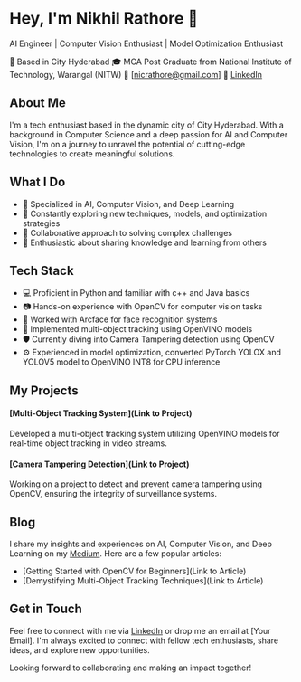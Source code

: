 <!---- 👋 Hi, I’m Nikhil Rathore
- 👀 I’m interested in ...
- 🌱 I’m currently learning ...
- 💞️ I’m looking to collaborate on ...
- 📫 How to reach me ...


nikhilrathore1997/nikhilrathore1997 is a ✨ special ✨ repository because its `README.md` (this file) appears on your GitHub profile.
You can click the Preview link to take a look at your changes.
--->
# Hey, I'm Nikhil Rathore 👋

AI Engineer | Computer Vision Enthusiast | Model Optimization Enthusiast

📍 Based in City Hyderabad
🎓 MCA Post Graduate from National Institute of Technology, Warangal (NITW)
📧 [nicrathore@gmail.com]
💼 [LinkedIn](https://www.linkedin.com/in/nikhil-rathore-98416b1ba)

## About Me

I'm a tech enthusiast based in the dynamic city of City Hyderabad. With a background in Computer Science and a deep passion for AI and Computer Vision, I'm on a journey to unravel the potential of cutting-edge technologies to create meaningful solutions.

## What I Do

- 🔭 Specialized in AI, Computer Vision, and Deep Learning
- 🌱 Constantly exploring new techniques, models, and optimization strategies
- 👯 Collaborative approach to solving complex challenges
- 🚀 Enthusiastic about sharing knowledge and learning from others

## Tech Stack

- 💻 Proficient in Python and familiar with c++ and Java basics
- 📷 Hands-on experience with OpenCV for computer vision tasks
- 🧠 Worked with Arcface for face recognition systems
- 🎯 Implemented multi-object tracking using OpenVINO models
- 🛡️ Currently diving into Camera Tampering detection using OpenCV
- ⚙️ Experienced in model optimization, converted PyTorch YOLOX and YOLOV5 model to OpenVINO INT8 for CPU inference

## My Projects

#### [Multi-Object Tracking System](Link to Project)

Developed a multi-object tracking system utilizing OpenVINO models for real-time object tracking in video streams.

#### [Camera Tampering Detection](Link to Project)

Working on a project to detect and prevent camera tampering using OpenCV, ensuring the integrity of surveillance systems.

## Blog

I share my insights and experiences on AI, Computer Vision, and Deep Learning on my [Medium](https://medium.com/@yourusername). Here are a few popular articles:

- [Getting Started with OpenCV for Beginners](Link to Article)
- [Demystifying Multi-Object Tracking Techniques](Link to Article)

## Get in Touch

Feel free to connect with me via [LinkedIn](https://www.linkedin.com/in/yourprofile) or drop me an email at [Your Email]. I'm always excited to connect with fellow tech enthusiasts, share ideas, and explore new opportunities.

Looking forward to collaborating and making an impact together!
